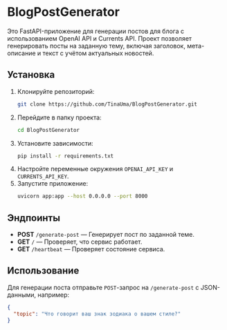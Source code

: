 # BlogPostGenerator

Это FastAPI-приложение для генерации постов для блога с использованием OpenAI API и Currents API. Проект позволяет генерировать посты на заданную тему, включая заголовок, мета-описание и текст с учётом актуальных новостей.

## Установка

1. Клонируйте репозиторий:
   ```bash
   git clone https://github.com/TinaUma/BlogPostGenerator.git
   ```
2. Перейдите в папку проекта:
   ```bash
   cd BlogPostGenerator
   ```
3. Установите зависимости:
   ```bash
   pip install -r requirements.txt
   ```
4. Настройте переменные окружения `OPENAI_API_KEY` и `CURRENTS_API_KEY`.
5. Запустите приложение:
   ```bash
   uvicorn app:app --host 0.0.0.0 --port 8000
   ```

## Эндпоинты

- **POST** `/generate-post` — Генерирует пост по заданной теме.
- **GET** `/` — Проверяет, что сервис работает.
- **GET** `/heartbeat` — Проверяет состояние сервиса.

## Использование

Для генерации поста отправьте `POST`-запрос на `/generate-post` с JSON-данными, например:

```json
{
  "topic": "Что говорит ваш знак зодиака о вашем стиле?"
}
```

